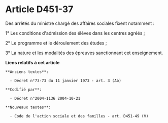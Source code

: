 # Article D451-37

Des arrêtés du ministre chargé des affaires sociales fixent notamment :

1° Les conditions d'admission des élèves dans les centres agréés ;

2° Le programme et le déroulement des études ;

3° La nature et les modalités des épreuves sanctionnant cet enseignement.

**Liens relatifs à cet article**

	**Anciens textes**:

	  - Décret n°73-73 du 11 janvier 1973 - art. 3 (Ab)

	**Codifié par**:

	  - Décret n°2004-1136 2004-10-21

	**Nouveaux textes**:

	  - Code de l'action sociale et des familles - art. D451-49 (V)
